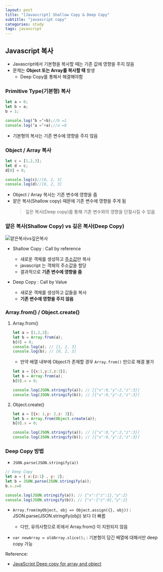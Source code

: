 ```yaml
---
layout: post
title: "[Javascript] Shallow Copy & Deep Copy"
subtitle: "javascript copy"
categories: study
tags: javascript
---
```


## Javascript 복사 
 - Javascript에서 기본형을 복사할 때는 기존 값에 영향을 주지 않음  
 - 문제는 **Object 또는 Array를 복사할 때** 발생
	- Deep Copy를 통해서 해결해야함


### Primitive Type(기본형) 복사
```javascript
let a = 0;
let b = a;
b = 1;

console.log(‘b =’+b);//b =1
console.log(‘a =’+a);//a =0
```  
 - 기본형의 복사는 기존 변수에 영향을 주지 않음


### Object / Array 복사
```javascript
let c = [1,2,3];
let d = c;
d[0] = 0;

console.log(c)//[0, 2, 3]
console.log(d)//[0, 2, 3]
```  
 - Object / Array 복사는 기존 변수에 영향을 줌
 - 얕은 복사(Shallow copy) 때문에 기존 변수에 영향을 주게 됨
	> 깊은 복사(Deep copy)를 통해 기존 변수와의 영향을 단절시킬 수 있음
  
### 얕은 복사(Shallow Copy) vs 깊은 복사(Deep Copy)
  
![얕은복사vs깊은복사](https://miro.medium.com/max/780/1*6fjXVjxrpLWB_U3Gkz51MQ.png)  

 - Shallow Copy : Call by reference
    - 새로운 객체를 생성하고 <u>주소값</u>만 복사
	- javascript 는 객체의 주소값을 할당
	- 결과적으로 **기존 변수에 영향을 줌**
	
 - Deep Copy : Call by Value
    - 새로운 객체를 생성하고 값들을 복사
	- **기존 변수에 영향을 주지 않음**
 
### Array.from() / Object.create()
1. Array.from()
	```javascript
	let a = [1,2,3];
	let b = Array.from(a);
	b[0] = 0;
	console.log(a); // [1, 2, 3]
	console.log(b); // [0, 2, 3]
	```  

	- 만약 배열 내부에 Object가 존재할 경우 `Array.from()` 만으로 해결 불가


	```javascript
	let a = [{x:1,y:2,z:3}];
	let b = Array.from(a);
	b[0].x = 0;

	console.log(JSON.stringify(a)); // [{"x":0,"y":2,"z":3}]
	console.log(JSON.stringify(b)); // [{"x":0,"y":2,"z":3}]
	```

2. Object.create()
	```javascript
	let a = [{x: 1,y: 2,z: 3}];
	let b = Array.from(Object.create(a));
	b[0].x = 0;

	console.log(JSON.stringify(a)); // [{"x":0,"y":2,"z":3}]
	console.log(JSON.stringify(b)); // [{"x":0,"y":2,"z":3}]
	```

### Deep Copy 방법
 - `JSON.parse(JSON.stringify(a))`  
```javascript  
// Deep Copy
let a = { x:{z:1} , y: 2};
let b = JSON.parse(JSON.stringify(a));
b.x.z=0

console.log(JSON.stringify(a)); // {"x":{"z":1},"y":2}
console.log(JSON.stringify(b)); // {"x":{"z":0},"y":2}
```


 - `Array.from(myObject, obj => Object.assign({}, obj))` :  JSON.parse(JSON.stringify(obj)) 보다 더 빠름 
	- 다만, 유의사항으로 IE에서 Array.from() 이 지원되지 않음

 - `var newArray = oldArray.slice();` : 기본형이 담긴 배열에 대해서만 deep copy 가능

Reference:
 - [JavaScript Deep copy for array and object](https://medium.com/@gamshan001/javascript-deep-copy-for-array-and-object-97e3d4bc401a)